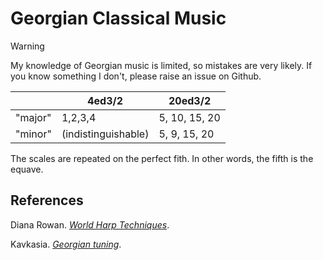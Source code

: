 # Georgian Classical Music

> [!warning]
> My knowledge of Georgian music is limited, so mistakes are very likely. If you know something I don't, please raise an issue on Github.

|        | 4ed3/2 | 20ed3/2 |
|--------|--------|---------|
|"major" | 1,2,3,4| 5, 10, 15, 20 |
|"minor" | (indistinguishable)|5, 9, 15, 20 |

The scales are repeated on the perfect fith.
In other words, the fifth is the equave.

## References

Diana Rowan. *[World Harp Techniques](https://web.archive.org/web/20240528225711/https://www.dianarowan.com/world-harp-techniques-chapter-3a#section-1657753007447)*.

Kavkasia. *[Georgian tuning](https://web.archive.org/web/20100529010039/http://www.kavkasia.com:80/)*.